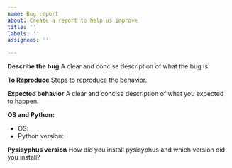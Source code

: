 ```yaml
---
name: Bug report
about: Create a report to help us improve
title: ''
labels: ''
assignees: ''

---
```


**Describe the bug**
A clear and concise description of what the bug is.

**To Reproduce**
Steps to reproduce the behavior.

**Expected behavior**
A clear and concise description of what you expected to happen.

**OS and Python:**
 - OS:
 - Python version:

**Pysisyphus version**
How did you install pysisyphus and which version did you install?
